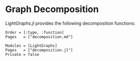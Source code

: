 # Graph Decomposition

*LightGraphs.jl* provides the following decomposition functions:

```@index
Order = [:type, :function]
Pages   = ["decomposition.md"]
```

```@autodocs
Modules = [LightGraphs]
Pages   = ["decomposition.jl"]
Private = false
```